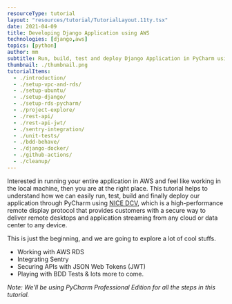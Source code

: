 ```yaml
---
resourceType: tutorial
layout: "resources/tutorial/TutorialLayout.11ty.tsx"
date: 2021-04-09
title: Developing Django Application using AWS
technologies: [django,aws]
topics: [python]
author: mm
subtitle: Run, build, test and deploy Django Application in PyCharm using NICE DCV.
thumbnail: ./thumbnail.png
tutorialItems:
  - ./introduction/
  - ./setup-vpc-and-rds/
  - ./setup-ubuntu/
  - ./setup-django/
  - ./setup-rds-pycharm/
  - ./project-explore/
  - ./rest-api/
  - ./rest-api-jwt/
  - ./sentry-integration/
  - ./unit-tests/
  - ./bdd-behave/
  - ./django-docker/
  - ./github-actions/
  - ./cleanup/
---
```


Interested in running your entire application in AWS and feel like working in the local machine, then you
are at the right place. This tutorial helps to understand how we can easily run, test, build and finally deploy our 
application through PyCharm using [NICE DCV](https://aws.amazon.com/hpc/dcv/), which is a high-performance remote display
protocol that provides customers with a secure way to deliver remote desktops and
application streaming from any cloud or data center to any device.

This is just the beginning, and we are going to explore a lot of cool stuffs.

* Working with AWS RDS
* Integrating Sentry
* Securing APIs with JSON Web Tokens (JWT)
* Playing with BDD Tests & lots more to come.


*Note: We'll be using PyCharm Professional Edition for all the steps in this tutorial.*

